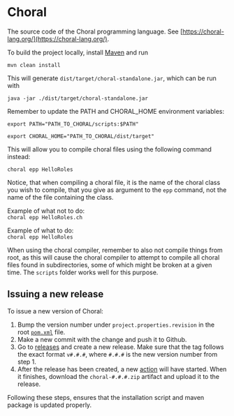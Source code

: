 # Choral

The source code of the Choral programming language. See [https://choral-lang.org/](https://choral-lang.org/).

To build the project locally, install [Maven](https://maven.apache.org/) and run

```shell
mvn clean install
```

This will generate `dist/target/choral-standalone.jar`, which can be run with

```shell
java -jar ./dist/target/choral-standalone.jar
```

Remember to update the PATH and CHORAL_HOME environment variables:
```
export PATH="PATH_TO_CHORAL/scripts:$PATH"

export CHORAL_HOME="PATH_TO_CHORAL/dist/target"
```

This will allow you to compile choral files using the following command instead:
```
choral epp HelloRoles
```

Notice, that when compiling a choral file, it is the name of the choral class you wish to compile, that you give as argument to the `epp` command, not the name of the file containing the class.

Example of what not to do: \
```choral epp HelloRoles.ch```

Example of what to do: \
```choral epp HelloRoles``` 

When using the choral compiler, remember to also not compile things from root, as this will cause the choral compiler to attempt to compile all choral files found in subdirectories, some of which might be broken at a given time. The ```scripts``` folder works well for this purpose. 

## Issuing a new release

To issue a new version of Choral:

1. Bump the version number under `project.properties.revision` in the root [`pom.xml`](/pom.xml) file.
2. Make a new commit with the change and push it to Github.
3. Go to [releases](https://github.com/choral-lang/choral/releases) and create a new release. Make sure that the tag follows the exact format `v#.#.#`, where `#.#.#` is the new version number from step 1.
4. After the release has been created, a new [action](https://github.com/choral-lang/choral/actions) will have started. When it finishes, download the `choral-#.#.#.zip` artifact and upload it to the release.

Following these steps, ensures that the installation script and maven package is updated properly.

